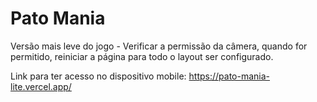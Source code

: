 # Pato Mania
Versão mais leve do jogo - Verificar a permissão da câmera, 
quando for permitido, reiniciar a página para todo o layout ser configurado.

Link para ter acesso no dispositivo mobile: 
https://pato-mania-lite.vercel.app/

